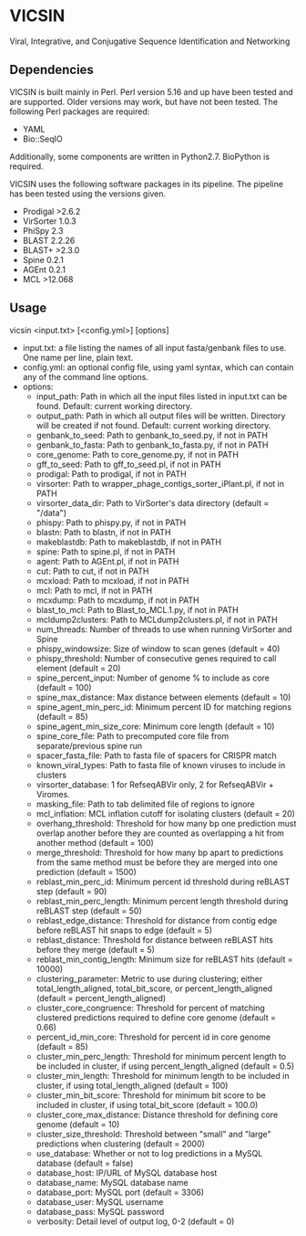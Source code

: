 # VICSIN

Viral, Integrative, and Conjugative Sequence Identification and Networking

## Dependencies

VICSIN is built mainly in Perl. Perl version 5.16 and up have been tested and are supported. Older versions may work, but have not been tested. The following Perl packages are required:

* YAML
* Bio::SeqIO

Additionally, some components are written in Python2.7. BioPython is required.

VICSIN uses the following software packages in its pipeline. The pipeline has been tested using the versions given.

* Prodigal >2.6.2
* VirSorter 1.0.3
* PhiSpy 2.3
* BLAST 2.2.26
* BLAST+ >2.3.0
* Spine 0.2.1
* AGEnt 0.2.1
* MCL >12.068

## Usage

vicsin <input.txt> [<config.yml>] [options]

* input.txt: a file listing the names of all input fasta/genbank files to use. One name per line, plain text.
* config.yml: an optional config file, using yaml syntax, which can contain any of the command line options.
* options:
    * input_path: Path in which all the input files listed in input.txt can be found. Default: current working directory.
	* output_path: Path in which all output files will be written. Directory will be created if not found. Default: current working directory.
	* genbank_to_seed: Path to genbank_to_seed.py, if not in PATH
	* genbank_to_fasta: Path to genbank_to_fasta.py, if not in PATH
	* core_genome: Path to core_genome.py, if not in PATH
	* gff_to_seed: Path to gff_to_seed.pl, if not in PATH
	* prodigal: Path to prodigal, if not in PATH
	* virsorter: Path to wrapper_phage_contigs_sorter_iPlant.pl, if not in PATH
	* virsorter_data_dir: Path to VirSorter's data directory (default = "/data")
	* phispy: Path to phispy.py, if not in PATH
	* blastn: Path to blastn, if not in PATH
	* makeblastdb: Path to makeblastdb, if not in PATH
	* spine: Path to spine.pl, if not in PATH
	* agent: Path to AGEnt.pl, if not in PATH
	* cut: Path to cut, if not in PATH
	* mcxload: Path to mcxload, if not in PATH
	* mcl: Path to mcl, if not in PATH
	* mcxdump: Path to mcxdump, if not in PATH
	* blast_to_mcl: Path to Blast_to_MCL.1.py, if not in PATH
	* mcldump2clusters: Path to MCLdump2clusters.pl, if not in PATH
	* num_threads: Number of threads to use when running VirSorter and Spine
	* phispy_windowsize: Size of window to scan genes (default = 40)
	* phispy_threshold: Number of consecutive genes required to call element (default = 20)
	* spine_percent_input: Number of genome % to include as core (default = 100)
	* spine_max_distance: Max distance between elements (default = 10)
	* spine_agent_min_perc_id: Minimum percent ID for matching regions (default = 85)
	* spine_agent_min_size_core: Minimum core length (default = 10)
	* spine_core_file: Path to precomputed core file from separate/previous spine run
	* spacer_fasta_file: Path to fasta file of spacers for CRISPR match
	* known_viral_types: Path to fasta file of known viruses to include in clusters
	* virsorter_database: 1 for RefseqABVir only, 2 for RefseqABVir + Viromes.
	* masking_file: Path to tab delimited file of regions to ignore
	* mcl_inflation: MCL inflation cutoff for isolating clusters (default = 20)
	* overhang_threshold: Threshold for how many bp one prediction must overlap another before they are counted as overlapping a hit from another method (default = 100)
	* merge_threshold: Threshold for how many bp apart to predictions from the same method must be before they are merged into one prediction (default = 1500)
	* reblast_min_perc_id: Minimum percent id threshold during reBLAST step (default = 90)
	* reblast_min_perc_length: Minimum percent length threshold during reBLAST step (default = 50)
	* reblast_edge_distance: Threshold for distance from contig edge before reBLAST hit snaps to edge (default = 5)
	* reblast_distance: Threshold for distance between reBLAST hits before they merge (default = 5)
	* reblast_min_contig_length: Minimum size for reBLAST hits (default = 10000)
	* clustering_parameter: Metric to use during clustering; either total_length_aligned, total_bit_score, or percent_length_aligned (default = percent_length_aligned)
	* cluster_core_congruence: Threshold for percent of matching clustered predictions required to define core genome (default = 0.66)
	* percent_id_min_core: Threshold for percent id in core genome (default = 85)
	* cluster_min_perc_length: Threshold for minimum percent length to be included in cluster, if using percent_length_aligned (default = 0.5)
	* cluster_min_length: Threshold for minimum length to be included in cluster, if using total_length_aligned (default = 100)
	* cluster_min_bit_score: Threshold for minimum bit score to be included in cluster, if using total_bit_score (default = 100.0)
	* cluster_core_max_distance: Distance threshold for defining core genome (default = 10)
	* cluster_size_threshold: Threshold between "small" and "large" predictions when clustering (default = 2000)
	* use_database: Whether or not to log predictions in a MySQL database (default = false)
	* database_host: IP/URL of MySQL database host
	* database_name: MySQL database name
	* database_port: MySQL port (default = 3306)
	* database_user: MySQL username
	* database_pass: MySQL password
	* verbosity: Detail level of output log, 0-2 (default = 0)
	
